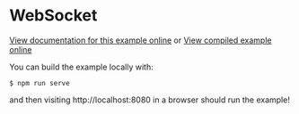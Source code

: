 # WebSocket

[View documentation for this example online][dox] or [View compiled example
online][compiled]

[compiled]: https://rustwasm.github.io/wasm-bindgen/exbuild/websocket/
[dox]: https://rustwasm.github.io/wasm-bindgen/examples/websocket.html

You can build the example locally with:

```
$ npm run serve
```

and then visiting http://localhost:8080 in a browser should run the example!
